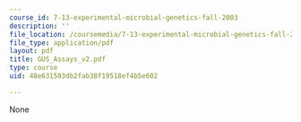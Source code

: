 ```yaml
---
course_id: 7-13-experimental-microbial-genetics-fall-2003
description: ''
file_location: /coursemedia/7-13-experimental-microbial-genetics-fall-2003/48e631503db2fab38f19518ef4b5e602_GUS_Assays_v2.pdf
file_type: application/pdf
layout: pdf
title: GUS_Assays_v2.pdf
type: course
uid: 48e631503db2fab38f19518ef4b5e602

---
```

None